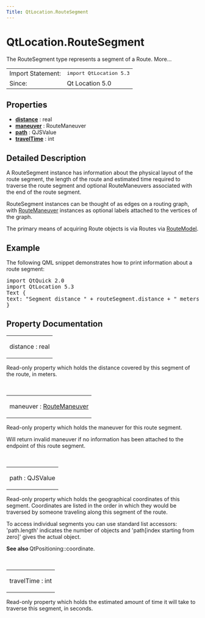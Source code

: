 ```yaml
---
Title: QtLocation.RouteSegment
---
```


# QtLocation.RouteSegment

<span class="subtitle"></span>
<!-- $$$RouteSegment-brief -->
<p>The RouteSegment type represents a segment of a Route. More...</p>
<!-- @@@RouteSegment -->
<table class="alignedsummary">
<tr><td class="memItemLeft rightAlign topAlign"> Import Statement:</td><td class="memItemRight bottomAlign"> </b><tt>import QtLocation 5.3</tt></td></tr><tr><td class="memItemLeft rightAlign topAlign"> Since:</td><td class="memItemRight bottomAlign">  Qt Location 5.0</td></tr></table><ul>
</ul>
<h2>Properties</h2>
<ul>
<li class="fn"><b><b><a href="#distance-prop">distance</a></b></b> : real</li>
<li class="fn"><b><b><a href="#maneuver-prop">maneuver</a></b></b> : RouteManeuver</li>
<li class="fn"><b><b><a href="#path-prop">path</a></b></b> : QJSValue</li>
<li class="fn"><b><b><a href="#travelTime-prop">travelTime</a></b></b> : int</li>
</ul>
<!-- $$$RouteSegment-description -->
<h2>Detailed Description</h2>
<p>A RouteSegment instance has information about the physical layout of the route segment, the length of the route and estimated time required to traverse the route segment and optional RouteManeuvers associated with the end of the route segment.</p>
<p>RouteSegment instances can be thought of as edges on a routing graph, with <a href="QtLocation.RouteManeuver.md">RouteManeuver</a> instances as optional labels attached to the vertices of the graph.</p>
<p>The primary means of acquiring Route objects is via Routes via <a href="QtLocation.RouteModel.md">RouteModel</a>.</p>
<h2>Example</h2>
<p>The following QML snippet demonstrates how to print information about a route segment:</p>
<pre class="qml">import QtQuick 2.0
import QtLocation 5.3
<span class="type">Text</span> {
<span class="name">text</span>: <span class="string">&quot;Segment distance &quot;</span> <span class="operator">+</span> <span class="name">routeSegment</span>.<span class="name">distance</span> <span class="operator">+</span> <span class="string">&quot; meters, &quot;</span> <span class="operator">+</span> <span class="name">routeSegment</span>.<span class="name">path</span>.<span class="name">length</span> <span class="operator">+</span> <span class="string">&quot; points.&quot;</span>
}</pre>
<!-- @@@RouteSegment -->
<h2>Property Documentation</h2>
<!-- $$$distance -->
<table class="qmlname"><tr valign="top"><td class="tblQmlPropNode"><p><span class="name">distance</span> : <span class="type">real</span></p></td></tr></table><p>Read-only property which holds the distance covered by this segment of the route, in meters.</p>
<!-- @@@distance -->
<br/>
<!-- $$$maneuver -->
<table class="qmlname"><tr valign="top"><td class="tblQmlPropNode"><p><span class="name">maneuver</span> : <span class="type"><a href="QtLocation.RouteManeuver.md">RouteManeuver</a></span></p></td></tr></table><p>Read-only property which holds the maneuver for this route segment.</p>
<p>Will return invalid maneuver if no information has been attached to the endpoint of this route segment.</p>
<!-- @@@maneuver -->
<br/>
<!-- $$$path -->
<table class="qmlname"><tr valign="top"><td class="tblQmlPropNode"><p><span class="name">path</span> : <span class="type">QJSValue</span></p></td></tr></table><p>Read-only property which holds the geographical coordinates of this segment. Coordinates are listed in the order in which they would be traversed by someone traveling along this segment of the route.</p>
<p>To access individual segments you can use standard list accessors: 'path.length' indicates the number of objects and 'path[index starting from zero]' gives the actual object.</p>
<p><b>See also </b>QtPositioning::coordinate.</p>
<!-- @@@path -->
<br/>
<!-- $$$travelTime -->
<table class="qmlname"><tr valign="top"><td class="tblQmlPropNode"><p><span class="name">travelTime</span> : <span class="type">int</span></p></td></tr></table><p>Read-only property which holds the estimated amount of time it will take to traverse this segment, in seconds.</p>
<!-- @@@travelTime -->
<br/>
